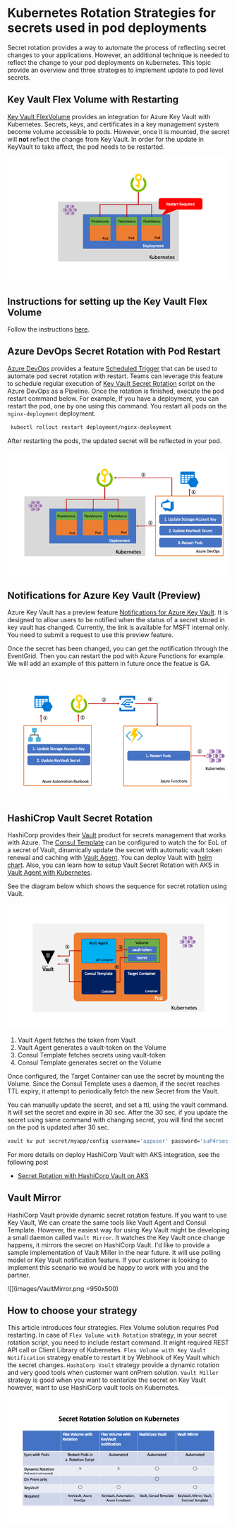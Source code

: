 # Kubernetes Rotation Strategies for secrets used in pod deployments

Secret rotation provides a way to automate the process of reflecting secret changes to your applications. However, an additional technique is needed to reflect the change to your pod deployments on kubernetes.  This topic provide an overview and three strategies to implement update to pod level secrets.

## Key Vault Flex Volume with Restarting

[Key Vault FlexVolume](https://github.com/Azure/kubernetes-keyvault-flexvol) provides an integration for Azure Key Vault with Kubernetes. Secrets, keys, and certificates in a key management system become volume accessible to pods.  However, once it is mounted, the secret will **not** reflect the change from Key Vault. In order for the update in KeyVault to take affect, the pod needs to be restarted.

![Flex Volume](images/flexVolume.png)

## Instructions for setting up the Key Vault Flex Volume

Follow the instructions [here](https://github.com/Azure/kubernetes-keyvault-flexvol).

## Azure DevOps Secret Rotation with Pod Restart

[Azure DevOps](https://azure.microsoft.com/en-us/services/devops/) provides a feature [Scheduled Trigger](https://docs.microsoft.com/en-us/azure/devops/pipelines/build/triggers?view=azure-devops&tabs=yaml#scheduled-triggers) that can be used to automate pod secret rotation with restart.  Teams can leverage this feature to schedule regular execution of [Key Vault Secret Rotation](KV_secret_rotation.md) script on the Azure DevOps as a Pipeline. Once the rotation is finished, execute the pod restart command below.  For example, If you have a deployment, you can restart the pod, one by one using this command. You restart all pods on the `nginx-deployment` deployment.

```BASH
 kubectl rollout restart deployment/nginx-deployment
```

After restarting the pods, the updated secret will be reflected in your pod.

![flexVolume](images/flexVolumeWithAzDO.png)

## Notifications for Azure Key Vault (Preview)

Azure Key Vault has a preview feature [Notifications for Azure Key Vault](https://keyvaultdocs.azurewebsites.net/KeyVault/Notifications/OnBoarding.html). It is designed to allow users to be notified when the status of a secret stored in key vault has changed.
Currently, the link is available for MSFT internal only. You need to submit a request to use this preview feature.

Once the secret has been changed, you can get the notification through the EventGrid. Then you can restart the pod with Azure Functions for example.  We will add an example of this pattern in future once the featue is GA.

![KV Notification](images/KeyVaultNotification.png)

## HashiCrop Vault Secret Rotation

HashiCorp provides their [Vault](https://www.vaultproject.io) product for secrets management that works with Azure. The [Consul Template](https://learn.hashicorp.com/consul/developer-configuration/consul-template) can be configured to watch the for EoL of a secret of Vault,
dinamically update the secret with automatic vault token renewal and caching with [Vault Agent](https://www.vaultproject.io/docs/agent/). You can deploy Vault with [helm chart](https://www.hashicorp.com/blog/announcing-the-vault-helm-chart).  Also, you can learn how to setup Vault Secret Rotation with
AKS in [Vault Agent with Kubernetes](https://learn.hashicorp.com/vault/identity-access-management/vault-agent-k8s#azure-kubernetes-service-cluster).

See the diagram below which shows the sequence for secret rotation using Vault.

![Vault](images/Vault.png)

1. Vault Agent fetches the token from Vault
2. Vault Agent generates a vault-token on the Volume
3. Consul Template fetches secrets using vault-token
4. Consul Template generates secret on the Volume

Once configured, the Target Container can use the secret by mounting the Volume. Since the Consul Template uses a daemon, if the secret reaches TTL expiry, it attempt to periodically fetch
the new Secret from the Vault.

You can manually update the secret, and set a ttl, using the vault command. It will set the secret and expire in 30 sec. After the 30 sec, if you update the secret using same command with changing secret,
you will find the secret on the pod is updated after 30 sec.

```BASH
vault kv put secret/myapp/config username='appuser' password='suP4rsec(et!' ttl='30s'
```

For more details on deploy HashiCorp Vault with AKS integration, see the following post

* [Secret Rotation with HashiCorp Vault on AKS](https://medium.com/@tsuyoshiushio/secret-rotation-with-hashicorp-vault-on-aks-f7dd9b32371b)

## Vault Mirror

HashiCorp Vault provide dynamic secret rotation feature. If you want to use Key Vault, We can create the same tools like Vault Agent and Consul Template.
However, the easiest way for using Key Vault might be developing a small daemon called `Vault Mirror`. It watches the Key Vault once change happens, it mirrors the secret on HashiCorp Vault.
I'd like to provide a sample implementation of Vault Miller in the near future. It will use polling model or Key Vault notification feature.  If your customer is looking to implement this scenario we would be happy to work with you and the partner.

![](images/VaultMirror.png =950x500)

## How to choose your strategy

This article introduces four strategies. Flex Volume solution requires Pod restarting. In case of `Flex Volume with Rotation` strategy, in your secret rotation script,
you need to include restart command. It might required REST API call or Client Library of Kubernetes. `Flex Volume with Key Vault Notification` strategy enable to restart it by Webhook of Key Vault which the secret changes.
`HashiCorp Vault` strategy provide a dynamic rotation and very good tools when customer want onPrem solution. `Vault Miller` strategy is good when you want to centerize the secret on Key Vault however,
want to use HashiCorp vault tools on Kubernetes.

![ProsCons](images/ProsCons.png)
